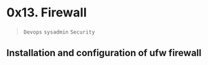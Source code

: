 # 0x13. Firewall
> ```Devops```	```sysadmin```	```Security```

## Installation and configuration of ufw firewall
